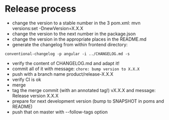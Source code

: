 # Release process

- change the version to a stable number in the 3 pom.xml: mvn versions:set -DnewVersion=X.X.X
- change the version to the next number in the package.json
- change the version in the appropriate places in the README.md
- generate the changelog from within frontend directory:
```
conventional-changelog -p angular -i ../CHANGELOG.md -s
```
- verify the content of CHANGELOG.md and adapt it!
- commit all of it with message: `chore: bump version to X.X.X`
- push with a branch name product/release-X.X.X
- verify CI is ok
- merge
- tag the merge commit (with an annotated tag!) vX.X.X and message: Release version X.X.X
- prepare for next development version (bump to SNAPSHOT in poms and README)
- push that on master with --follow-tags option
